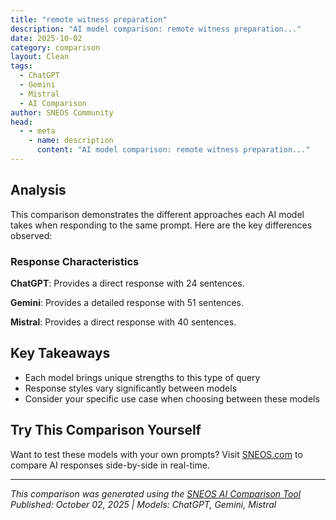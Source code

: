 ```yaml
---
title: "remote witness preparation"
description: "AI model comparison: remote witness preparation..."
date: 2025-10-02
category: comparison
layout: Clean
tags:
  - ChatGPT
  - Gemini
  - Mistral
  - AI Comparison
author: SNEOS Community
head:
  - - meta
    - name: description
      content: "AI model comparison: remote witness preparation..."
---
```


<ChatComparison
  title="remote witness preparation"
  prompt="remote witness preparation"
  :responses='{
    "ChatGPT": "Remote witness preparation refers to the process of preparing a witness for a legal proceeding\u2014such as a trial, deposition, or hearing\u2014when the witness and legal team are not in the same physical location. This preparation is conducted via digital communication tools like video conferencing, phone calls, or other online platforms.\n\n### Key Aspects of Remote Witness Preparation:\n\n1. **Technology Setup:**\n   - Ensure the witness has access to reliable internet, a computer or device with a camera and microphone, and the necessary software (Zoom, Microsoft Teams, etc.).\n   - Conduct a technology test session to troubleshoot any potential technical issues beforehand.\n\n2. **Confidentiality and Privacy:**\n   - Advise the witness to choose a private, quiet space free from distractions during the preparation and actual proceedings.\n   - Use secure communication platforms to protect sensitive information.\n\n3. **Reviewing Case Materials:**\n   - Share documents, evidence, or exhibits electronically for review.\n   - Discuss key points, witness statements, and potential questions.\n\n4. **Practice Sessions:**\n   - Conduct mock questioning to familiarize the witness with the format of remote appearances.\n   - Provide feedback on clarity, demeanor, and body language suitable for video presentations.\n\n5. **Legal and Procedural Guidance:**\n   - Explain courtroom or hearing protocols specific to remote appearances.\n   - Inform the witness about what to expect, including how to handle interruptions or technical difficulties during the proceeding.\n\n6. **Emotional Support:**\n   - Offer reassurance and strategies to manage nerves or stress in a remote setting.\n\n### Benefits:\n- Eliminates travel requirements.\n- Allows flexible scheduling.\n- Enables wider access to witnesses regardless of location.\n\nIf you need a detailed guide or checklist for remote witness preparation, feel free to ask!",
    "Gemini": "Remote witness preparation is the process of preparing a witness for testimony in a deposition, hearing, or trial using remote technology like video conferencing, phone calls, and document sharing platforms. It\u0027s become increasingly common and vital, especially with the rise of remote legal proceedings. Here\u0027s a breakdown of what it entails, its benefits, challenges, and best practices:\n\n**What it Involves:**\n\n*   **Communication Platforms:**  Using video conferencing tools (Zoom, Microsoft Teams, Google Meet, etc.) for face-to-face interaction.\n*   **Document Sharing:** Sharing and reviewing documents electronically (using secure platforms like Dropbox, Clio, or dedicated litigation support software).\n*   **Presentation Software:** Sharing presentations, exhibits, and visuals to simulate the courtroom environment.\n*   **Simulated Questioning:** Conducting mock direct and cross-examination via video conference to prepare the witness for different questioning styles.\n*   **Reviewing Testimony:**  Discussing and reviewing past testimonies, depositions, or other relevant information remotely.\n*   **Legal Strategy Discussions:** Discussing the overall case strategy and how the witness\u0027s testimony fits within it.\n*   **Practicing Demeanor:**  Guiding the witness on how to present themselves professionally and effectively on camera.\n*   **Addressing Remote Environment:** Providing specific guidance on managing the remote environment to minimize distractions and ensure a professional presentation.\n*   **Technical Support:** Offering technical assistance to ensure the witness can effectively use the technology.\n\n**Benefits of Remote Witness Preparation:**\n\n*   **Convenience and Accessibility:** Eliminates travel time and expenses, making it easier to schedule sessions and accommodate witnesses in different locations.\n*   **Cost-Effectiveness:** Reduced travel costs for both the attorney and the witness.\n*   **Flexibility:** Easier to schedule shorter, more frequent sessions, which can be more effective than long, intensive sessions.\n*   **Efficiency:** Allows for quick document sharing and review, streamlining the preparation process.\n*   **Continuity:**  Easier to maintain momentum and consistent communication throughout the preparation process.\n*   **Wider Pool of Experts:** Access to expert witnesses regardless of their geographic location.\n*   **Adaptation to Remote Proceedings:** Prepares witnesses for the reality of remote depositions and trials.\n\n**Challenges of Remote Witness Preparation:**\n\n*   **Technical Issues:** Potential for connectivity problems, software glitches, and equipment malfunctions.\n*   **Distractions:**  Witnesses may be more easily distracted by their home environment.\n*   **Building Rapport:**  Can be more challenging to build trust and rapport with the witness remotely.\n*   **Nonverbal Cues:**  More difficult to read nonverbal cues and body language through a screen.\n*   **Document Management:**  Ensuring the witness has access to and understands the relevant documents can be more complex.\n*   **Security Concerns:**  Potential for security breaches and unauthorized access to sensitive information.\n*   **Witness Comfort:** Some witnesses may feel uncomfortable or anxious using technology.\n*   **Monitoring the Environment:**  Difficult to ensure the witness isn\u0027t being coached or influenced by others off-screen.\n\n**Best Practices for Remote Witness Preparation:**\n\n*   **Plan Ahead and Test the Technology:**  Conduct a test run with the witness to ensure they are comfortable with the technology and that all systems are working properly.\n*   **Choose the Right Platform:** Select a secure and reliable platform with features like screen sharing, video recording, and annotation tools.\n*   **Provide Clear Instructions:** Give the witness clear instructions on how to use the technology, what to expect during the session, and how to prepare their environment.\n*   **Minimize Distractions:**  Advise the witness to choose a quiet, private location with minimal distractions. Ensure they understand that cell phones should be silenced and notifications turned off.\n*   **Establish Ground Rules:** Set clear ground rules for the session, including how to ask questions, take breaks, and handle technical difficulties.\n*   **Maintain Eye Contact:**  Encourage the witness to look directly at the camera to maintain eye contact with the examiner.\n*   **Read Body Language Carefully:** Pay close attention to the witness\u0027s body language and nonverbal cues, even on screen.\n*   **Build Rapport:**  Take time to build rapport with the witness and make them feel comfortable.\n*   **Use Visual Aids:**  Use visual aids like presentations, exhibits, and timelines to help the witness understand the case and their role in it.\n*   **Simulate the Real Thing:**  Conduct mock direct and cross-examination to prepare the witness for the types of questions they will face.\n*   **Provide Feedback:**  Give the witness constructive feedback on their performance and areas for improvement.\n*   **Ensure Confidentiality:** Take steps to ensure the confidentiality of the session and protect sensitive information. Use secure platforms and encryption.\n*   **Adapt Your Approach:** Recognize that some witnesses may require more hands-on assistance and adjust your approach accordingly.\n*   **Document Everything:** Keep detailed records of all preparation sessions, including topics discussed, documents reviewed, and feedback provided.\n*   **Comply with Ethical Rules:**  Ensure all remote preparation activities comply with applicable ethical rules and legal requirements.\n*   **Consider a Hybrid Approach:** If possible, consider a hybrid approach that combines remote and in-person preparation sessions.\n\n**Legal and Ethical Considerations:**\n\n*   **Attorney-Client Privilege:**  Maintain the confidentiality of all communications with the witness.\n*   **Witness Coaching:**  Avoid coaching the witness in a way that could be considered unethical or illegal.\n*   **Disclosure:**  Be aware of any disclosure requirements related to remote witness preparation.\n*   **Jurisdictional Rules:**  Comply with the rules of the jurisdiction where the deposition or trial will take place.\n\n**In conclusion, remote witness preparation is a valuable tool for attorneys to prepare witnesses for testimony in today\u0027s increasingly remote legal landscape. By understanding the benefits, challenges, and best practices, attorneys can effectively leverage technology to prepare their witnesses for success.**\n",
    "Mistral": "Preparing a remote witness for a deposition, hearing, or trial involves several key steps to ensure they are comfortable, confident, and effective in their testimony. Here\u0027s a guide to help you with remote witness preparation:\n\n### 1. **Technical Preparation**\n   - **Equipment Check:** Ensure the witness has a reliable internet connection, a good-quality webcam, and a microphone. Test these beforehand.\n   - **Software Familiarity:** Make sure the witness is familiar with the video conferencing platform being used (e.g., Zoom, Microsoft Teams, Webex).\n   - **Background and Lighting:** Advise the witness to choose a quiet, well-lit location with a neutral background.\n\n### 2. **Legal Preparation**\n   - **Understand the Case:** Ensure the witness understands the key issues and facts of the case.\n   - **Review Documents:** Go through any relevant documents, emails, or other evidence with the witness.\n   - **Mock Questions:** Conduct a mock questioning session to prepare the witness for the types of questions they might face.\n\n### 3. **Communication Skills**\n   - **Clear and Concise Answers:** Teach the witness to give clear, concise, and truthful answers.\n   - **Pause Before Answering:** Encourage the witness to pause briefly before answering to allow for any objections and to think carefully about their response.\n   - **Avoid Speculation:** Instruct the witness to avoid guessing or speculating; they should only answer based on what they know.\n\n### 4. **Body Language and Demeanor**\n   - **Eye Contact:** Advise the witness to look directly into the camera to simulate eye contact.\n   - **Posture and Expression:** Encourage the witness to maintain good posture and a neutral expression.\n   - **Avoid Distractions:** Ensure the witness is not distracted by background noise, pets, or other family members.\n\n### 5. **Procedural Preparation**\n   - **Oath and Affirmation:** Explain the process of being sworn in and the importance of telling the truth.\n   - **Objections:** Inform the witness about the role of objections and how to handle them.\n   - **Breaks:** Discuss the possibility of taking breaks if needed and how to request them.\n\n### 6. **Practice Sessions**\n   - **Mock Deposition:** Conduct a mock deposition or hearing to simulate the actual experience.\n   - **Feedback:** Provide constructive feedback after the mock session to help the witness improve.\n\n### 7. **Emotional Support**\n   - **Stress Management:** Offer tips for managing stress and anxiety, such as deep breathing exercises.\n   - **Confidence Building:** Build the witness\u0027s confidence by reassuring them of their importance and the value of their testimony.\n\n### 8. **Final Review**\n   - **Checklist:** Provide a checklist of key points to remember.\n   - **Contact Information:** Ensure the witness has your contact information in case they have last-minute questions or concerns.\n\n### 9. **Day-of Preparation**\n   - **Final Check:** Conduct a final technical check and review key points on the day of the testimony.\n   - **Support:** Be available for any last-minute support or questions.\n\n### 10. **Post-Testimony Debrief**\n   - **Feedback:** After the testimony, debrief with the witness to discuss how it went and provide any necessary feedback.\n   - **Follow-Up:** Ensure the witness knows what to expect next and how to stay in touch.\n\nBy following these steps, you can help ensure that your remote witness is well-prepared and confident, which will enhance the effectiveness of their testimony."
  }'
  published-date="00:18"
/>

## Analysis

This comparison demonstrates the different approaches each AI model takes when responding to the same prompt. Here are the key differences observed:

### Response Characteristics

**ChatGPT**: Provides a direct response with 24 sentences. 

**Gemini**: Provides a detailed response with 51 sentences. 

**Mistral**: Provides a direct response with 40 sentences. 

## Key Takeaways

- Each model brings unique strengths to this type of query
- Response styles vary significantly between models
- Consider your specific use case when choosing between these models

## Try This Comparison Yourself

Want to test these models with your own prompts? Visit [SNEOS.com](https://sneos.com) to compare AI responses side-by-side in real-time.

---

*This comparison was generated using the [SNEOS AI Comparison Tool](https://sneos.com)*
*Published: October 02, 2025 | Models: ChatGPT, Gemini, Mistral*
